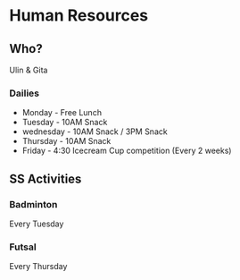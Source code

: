 # Human Resources

## Who?
Ulin & Gita

### Dailies
* Monday - Free Lunch
* Tuesday - 10AM Snack
* wednesday - 10AM Snack / 3PM Snack
* Thursday - 10AM Snack
* Friday - 4:30 Icecream Cup competition (Every 2 weeks)

## SS Activities
### Badminton
Every Tuesday
### Futsal
Every Thursday
